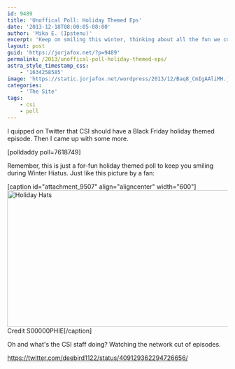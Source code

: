 ```yaml
---
id: 9489
title: 'Unoffical Poll: Holiday Themed Eps'
date: '2013-12-18T08:00:05-08:00'
author: 'Mika E. (Ipstenu)'
excerpt: 'Keep on smiling this winter, thinking about all the fun we could have with silly holiday CSI episodes.'
layout: post
guid: 'https://jorjafox.net/?p=9489'
permalink: /2013/unoffical-poll-holiday-themed-eps/
astra_style_timestamp_css:
    - '1634258585'
image: 'https://static.jorjafox.net/wordpress/2013/12/Baq8_CmIgAAliMH.jpg'
categories:
    - 'The Site'
tags:
    - csi
    - poll
---
```


I quipped on Twitter that CSI should have a Black Friday holiday themed episode. Then I came up with some more.

[polldaddy poll=7618749]

Remember, this is just a for-fun holiday themed poll to keep you smiling during Winter Hiatus. Just like this picture by a fan:

[caption id="attachment_9507" align="aligncenter" width="600"]<img class="size-large wp-image-9507" alt="Holiday Hats" src="//static.jorjafox.net/wordpress/2013/12/Baq8_CmIgAAliMH.jpg" width="600" height="313" /> Credit S00000PHIE[/caption]

Oh and what's the CSI staff doing? Watching the network cut of episodes.

https://twitter.com/deebird1122/status/409129362294726656/